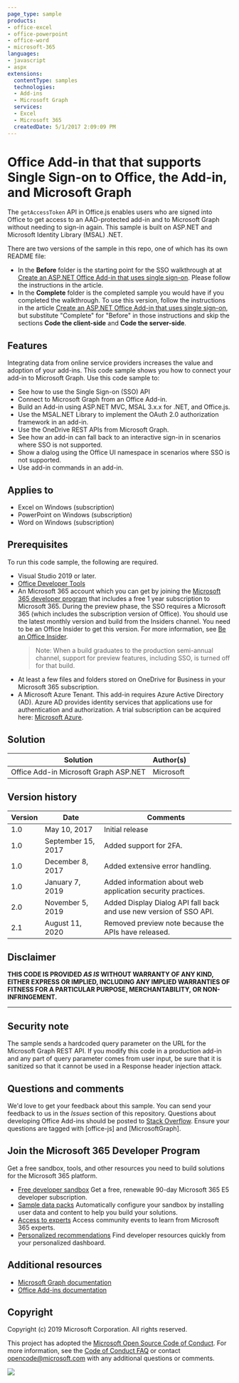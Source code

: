 ```yaml
---
page_type: sample
products:
- office-excel
- office-powerpoint
- office-word
- microsoft-365
languages:
- javascript
- aspx
extensions:
  contentType: samples
  technologies:
  - Add-ins
  - Microsoft Graph
  services:
  - Excel
  - Microsoft 365
  createdDate: 5/1/2017 2:09:09 PM
---
```

# Office Add-in that that supports Single Sign-on to Office, the Add-in, and Microsoft Graph

The `getAccessToken` API in Office.js enables users who are signed into Office to get access to an AAD-protected add-in and to Microsoft Graph without needing to sign-in again. This sample is built on ASP.NET and Microsoft Identity Library (MSAL) .NET.

There are two versions of the sample in this repo, one of which has its own README file:

- In the **Before** folder is the starting point for the SSO walkthrough at at [Create an ASP.NET Office Add-in that uses single sign-on](https://docs.microsoft.com/office/dev/add-ins/develop/create-sso-office-add-ins-aspnet). Please follow the instructions in the article.
- In the **Complete** folder is the completed sample you would have if you completed the walkthrough. To use this version, follow the instructions in the article [Create an ASP.NET Office Add-in that uses single sign-on](https://docs.microsoft.com/office/dev/add-ins/develop/create-sso-office-add-ins-aspnet), but substitute "Complete" for "Before" in those instructions and skip the sections **Code the client-side** and **Code the server-side**.

## Features

Integrating data from online service providers increases the value and adoption of your add-ins. This code sample shows you how to connect your add-in to Microsoft Graph. Use this code sample to:

* See how to use the Single Sign-on (SSO) API
* Connect to Microsoft Graph from an Office Add-in.
* Build an Add-in using ASP.NET MVC, MSAL 3.x.x for .NET, and Office.js. 
* Use the MSAL.NET Library to implement the OAuth 2.0 authorization framework in an add-in.
* Use the OneDrive REST APIs from Microsoft Graph.
* See how an add-in can fall back to an interactive sign-in in scenarios where SSO is not supported.
* Show a dialog using the Office UI namespace in scenarios where SSO is not supported.
* Use add-in commands in an add-in.

## Applies to

-  Excel on Windows (subscription)
-  PowerPoint on Windows (subscription)
-  Word on Windows (subscription)

## Prerequisites

To run this code sample, the following are required.

* Visual Studio 2019 or later.
* [Office Developer Tools](https://www.visualstudio.com/en-us/features/office-tools-vs.aspx)
* An Microsoft 365 account which you can get by joining the [Microsoft 365 developer program](https://aka.ms/devprogramsignup) that includes a free 1 year subscription to Microsoft 365. During the preview phase, the SSO requires a Microsoft 365 (which includes the subscription version of Office). You should use the latest monthly version and build from the Insiders channel. You need to be an Office Insider to get this version. For more information, see [Be an Office Insider](https://products.office.com/office-insider?tab=tab-1). 
    > Note: When a build graduates to the production semi-annual channel, support for preview features, including SSO, is turned off for that build.
* At least a few files and folders stored on OneDrive for Business in your Microsoft 365 subscription.
* A Microsoft Azure Tenant. This add-in requires Azure Active Directory (AD). Azure AD provides identity services that applications use for authentication and authorization. A trial subscription can be acquired here: [Microsoft Azure](https://account.windowsazure.com/SignUp).

## Solution

Solution | Author(s)
---------|----------
Office Add-in Microsoft Graph ASP.NET | Microsoft

## Version history

Version  | Date | Comments
---------| -----| --------
1.0 | May 10, 2017| Initial release
1.0 | September 15, 2017 | Added support for 2FA.
1.0 | December 8, 2017 | Added extensive error handling.
1.0 | January 7, 2019 | Added information about web application security practices.
2.0 | November 5, 2019 | Added Display Dialog API fall back and use new version of SSO API.
2.1 | August 11, 2020 | Removed preview note because the APIs have released.

## Disclaimer

**THIS CODE IS PROVIDED *AS IS* WITHOUT WARRANTY OF ANY KIND, EITHER EXPRESS OR IMPLIED, INCLUDING ANY IMPLIED WARRANTIES OF FITNESS FOR A PARTICULAR PURPOSE, MERCHANTABILITY, OR NON-INFRINGEMENT.**

----------

## Security note

The sample sends a hardcoded query parameter on the URL for the Microsoft Graph REST API. If you modify this code in a production add-in and any part of query parameter comes from user input, be sure that it is sanitized so that it cannot be used in a Response header injection attack.

## Questions and comments

We'd love to get your feedback about this sample. You can send your feedback to us in the *Issues* section of this repository.
Questions about developing Office Add-ins should be posted to [Stack Overflow](http://stackoverflow.com). Ensure your questions are tagged with [office-js] and [MicrosoftGraph].

## Join the Microsoft 365 Developer Program
Get a free sandbox, tools, and other resources you need to build solutions for the Microsoft 365 platform.
- [Free developer sandbox](https://developer.microsoft.com/microsoft-365/dev-program#Subscription) Get a free, renewable 90-day Microsoft 365 E5 developer subscription.
- [Sample data packs](https://developer.microsoft.com/microsoft-365/dev-program#Sample) Automatically configure your sandbox by installing user data and content to help you build your solutions.
- [Access to experts](https://developer.microsoft.com/microsoft-365/dev-program#Experts) Access community events to learn from Microsoft 365 experts.
- [Personalized recommendations](https://developer.microsoft.com/microsoft-365/dev-program#Recommendations) Find developer resources quickly from your personalized dashboard.

## Additional resources

* [Microsoft Graph documentation](https://docs.microsoft.com/graph/)
* [Office Add-ins documentation](https://docs.microsoft.com/office/dev/add-ins/overview/office-add-ins)

## Copyright
Copyright (c) 2019 Microsoft Corporation. All rights reserved.

This project has adopted the [Microsoft Open Source Code of Conduct](https://opensource.microsoft.com/codeofconduct/). For more information, see the [Code of Conduct FAQ](https://opensource.microsoft.com/codeofconduct/faq/) or contact [opencode@microsoft.com](mailto:opencode@microsoft.com) with any additional questions or comments.

<img src="https://telemetry.sharepointpnp.com/pnp-officeaddins/auth/Office-Add-in-ASPNET-SSO" />
